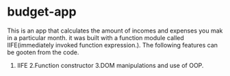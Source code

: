 # budget-app

This is an app that calculates the amount of incomes and expenses you mak in a particular month.
it was built with a function module called IIFE(immediately invoked function expression.). The following features can be gooten from the code.
1. IIFE
2.Function constructor
3.DOM manipulations and use of OOP.
